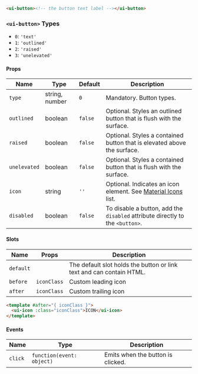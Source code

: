```html
<ui-button><!-- the button text label --></ui-button>
```

### `<ui-button>` Types

- `0`: `'text'`
- `1`: `'outlined'`
- `2`: `'raised'`
- `3`: `'unelevated'`

#### Props

| Name         | Type           | Default | Description                                                                   |
| ------------ | -------------- | ------- | ----------------------------------------------------------------------------- |
| `type`       | string, number | `0`     | Mandatory. Button types.                                                      |
| `outlined`   | boolean        | `false` | Optional. Styles an outlined button that is flush with the surface.           |
| `raised`     | boolean        | `false` | Optional. Styles a contained button that is elevated above the surface.       |
| `unelevated` | boolean        | `false` | Optional. Styles a contained button that is flush with the surface.           |
| `icon`       | string         | `''`    | Optional. Indicates an icon element. See [Material Icons](/#/icons) list.     |
| `disabled`   | boolean        | `false` | To disable a button, add the `disabled` attribute directly to the `<button>`. |

#### Slots

| Name      | Props       | Description                                                          |
| --------- | ----------- | -------------------------------------------------------------------- |
| `default` |             | The default slot holds the button or link text and can contain HTML. |
| `before`  | `iconClass` | Custom leading icon                                                  |
| `after`   | `iconClass` | Custom trailing icon                                                 |

```html
<template #after="{ iconClass }">
  <ui-icon :class="iconClass">ICON</ui-icon>
</template>
```

#### Events

| Name    | Type                      | Description                       |
| ------- | ------------------------- | --------------------------------- |
| `click` | `function(event: object)` | Emits when the button is clicked. |
